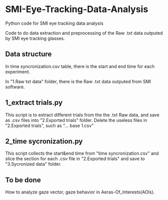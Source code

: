 # SMI-Eye-Tracking-Data-Analysis
Python code for SMI eye tracking data analysis

Code to do data extraction and preprocessing of the Raw .txt data outputed by SMI eye tracking glasses.

## Data structure

In time syncronization.csv table, there is the start and end time for each experiment.

In "1.Raw txt data" folder, there is the Raw .txt data outputed from SMI software.

## 1_extract trials.py
This script is to extract different trials from the the .txt Raw data, and save as .csv files into "2.Exported trials" folder. Delete the useless files in "2.Exported trials", such as "... base 1.csv"

## 2_time sycronization.py
This script collects the start&end time from "time syncronization.csv" and slice the section for each .csv file in "2.Exported trials" and save to "3.Sycronized data" folder.

## To be done
How to analyze gaze vector, gaze behavior in Aeras-Of_Interests(AOIs).
